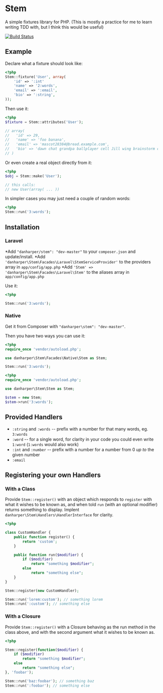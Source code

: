 # Stem

A simple fixtures library for PHP. (This is mostly a practice for me to learn writing TDD with, but I think this would be useful)

[![Build Status](https://travis-ci.org/danharper/Stem.png?branch=master)](https://travis-ci.org/danharper/Stem)

## Example

Declare what a fixture should look like:

```php
<?php
Stem::fixture('User', array(
	'id' => ':int'
	'name' => '2:words',
	'email' => ':email',
	'bio' => ':string',
));
```

Then use it:

```php
<?php
$fixture = Stem::attributes('User');

// array(
//   'id' => 29,
//   'name' => 'foo banana',
//   'email' => 'mascot28384@bread.example.com',
//   'bio' => 'dawn chat grandpa ballplayer cell Jill wing brainstorm chill Jills hunk ache'
// )
```

Or even create a real object directly from it:

```php
<?php
$obj = Stem::make('User');

// this calls:
// new User(array( ... ))
```

In simpler cases you may just need a couple of random words:

```php
<?php
Stem::run('3:words');
```


## Installation

### Laravel

*Add `"danharper/stem": "dev-master"` to your `composer.json` and update/install.
*Add `'danharper\Stem\Facades\Laravel\StemServiceProvider'` to the providers array in `app/config/app.php`
*Add `'Stem' => 'danharper\Stem\Facades\Laravel\Stem'` to the aliases array in `app/config/app.php`

Use it:

```php
<?php

Stem::run('3:words');
```

### Native

Get it from Composer with `"danharper\stem": "dev-master"`.

Then you have two ways you can use it:

```php
<?php
require_once 'vendor/autoload.php';

use danharper\Stem\Facades\Native\Stem as Stem;

Stem::run('3:words');
```

```php
<?php
require_once 'vendor/autoload.php';

use danharper\Stem\Stem as Stem;

$stem = new Stem;
$stem->run('3:words');
```


## Provided Handlers

* `:string` and `:words` -- prefix with a number for that many words, eg. `3:words`
* `:word` -- for a single word, for clarity in your code you could even write `1:word` (`1:words` would also work)
* `:int` and `:number` -- prefix with a number for a number from 0 _up to_ the given number
* `:email`


## Registering your own Handlers

### With a Class

Provide `Stem::register()` with an object which responds to `register` with what it wishes to be known as, and when told `run` (with an optional modifier) returns something to display. Implent `danharper\Stem\Handlers\HandlerInterface` for clarity.

```php
<?php

class CustomHandler {
	public function register() {
		return 'custom';
	}

	public function run($modifier) {
		if ($modifier)
			return "something $modifier";
		else
			return "something else";
	}
}

Stem::register(new CustomHandler);

Stem::run('lorem:custom'); // something lorem
Stem::run(':custom'); // something else
```

### With a Closure

Provide `Stem::register()` with a Closure behaving as the run method in the class above, and with the second argument what it wishes to be known as.

```php
<?php

Stem::register(function($modifier) {
	if ($modifier)
		return "something $modifier";
	else
		return "something else";
}, 'foobar');

Stem::run('baz:foobar'); // something baz
Stem::run(':foobar'); // something else
```
